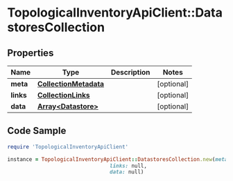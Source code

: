 # TopologicalInventoryApiClient::DatastoresCollection

## Properties

Name | Type | Description | Notes
------------ | ------------- | ------------- | -------------
**meta** | [**CollectionMetadata**](CollectionMetadata.md) |  | [optional] 
**links** | [**CollectionLinks**](CollectionLinks.md) |  | [optional] 
**data** | [**Array&lt;Datastore&gt;**](Datastore.md) |  | [optional] 

## Code Sample

```ruby
require 'TopologicalInventoryApiClient'

instance = TopologicalInventoryApiClient::DatastoresCollection.new(meta: null,
                                 links: null,
                                 data: null)
```


